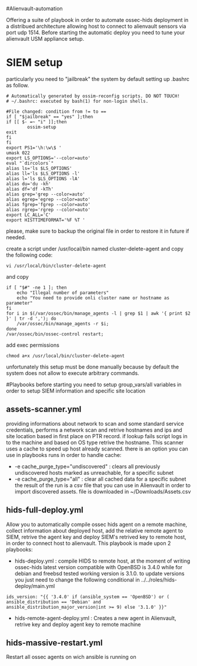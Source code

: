#Alienvault-automation

Offering a suite of playbook in order to automate ossec-hids deployment in a distribued architecture allowing host to connect to alienvault sensors via port udp 1514.
Before starting the automatic deploy you need to tune your alienvault USM appliance setup.

# SIEM setup
particularly you need to "jailbreak" the system by default setting up .bashrc as follow.

```
# Automatically generated by ossim-reconfig scripts. DO NOT TOUCH!
# ~/.bashrc: executed by bash(1) for non-login shells.

#File changed: condition from != to ==
if [ "$jailbreak" == "yes" ];then
if [[ $- =~ "i" ]];then
        ossim-setup
exit
fi
fi
export PS1='\h:\w\$ '
umask 022
export LS_OPTIONS='--color=auto'
eval "`dircolors`"
alias ls='ls $LS_OPTIONS'
alias ll='ls $LS_OPTIONS -l'
alias l='ls $LS_OPTIONS -lA'
alias du='du -kh'
alias df='df -kTh'
alias grep='grep --color=auto'
alias egrep='egrep --color=auto'
alias fgrep='fgrep --color=auto'
alias rgrep='rgrep --color=auto'
export LC_ALL='C'
export HISTTIMEFORMAT='%F %T '
```

please, make sure to backup the original file in order to restore it in future if needed.

create a script under /usr/local/bin named cluster-delete-agent and copy the following code:
```
vi /usr/local/bin/cluster-delete-agent
```
and copy
```
if [ "$#" -ne 1 ]; then
	echo "Illegal number of parameters"
	echo "You need to provide onli cluster name or hostname as parameter"
fi
for i in $(/var/ossec/bin/manage_agents -l | grep $1 | awk '{ print $2 }' | tr -d ','); do
	/var/ossec/bin/manage_agents -r $i;
done  
/var/ossec/bin/ossec-control restart;
```
add exec permissions
```
chmod a+x /usr/local/bin/cluster-delete-agent
```
unfortunately this setup must be done manually because by default the system does not allow to execute arbitrary commands.

#Playbooks
before starting you need to setup group_vars/all variables in order to setup SIEM information and specific site location
## assets-scanner.yml
providing informations about network to scan and some standard service credentials, performs a network scan and retrive hostnames and ips and site location based in first place on PTR record. if lookup fails script logs in to the machine and based on OS type retrive the hostname.
This scanner uses a cache to speed up host already scanned. there is an option you can use in playbooks runs in order to handle cache:
* -e cache_purge_type="undiscovered" : clears all previously undiscovered hosts marked as unreachable, for a specific subnet
* -e cache_purge_type="all" : clear all cached data for a specific subnet
the result of the run is a csv file that you can use in Alienvault in order to import discovered assets. file is downloaded in ~/Downloads/Assets.csv

## hids-full-deploy.yml
Allow you to automatically compile ossec hids agent on a remote machine, collect information about deployed host, add the relative remote agent to SIEM, retrive the agent key and deploy SIEM's retrived key to remote host, in order to connect host to alienvault.
This playbook is made upon 2 playbooks:
* hids-deploy.yml : compile HIDS to remote host, at the moment of writing ossec-hids latest version compatible with OpenBSD is 3.4.0 while for debian and freebsd tested working version is 3.1.0. to update versions you just need to change the following conditional in ../../roles/hids-deploy/main.yml
```
ids_version: "{{ '3.4.0' if (ansible_system == 'OpenBSD') or ( ansible_distribution == 'Debian' and ansible_distribution_major_version|int >= 9) else '3.1.0' }}"
```
* hids-remote-agent-deploy.yml : Creates a new agent in Alienvault, retrive key and deploy agent key to remote machine

## hids-massive-restart.yml
Restart all ossec agents on wich ansible is running on 

